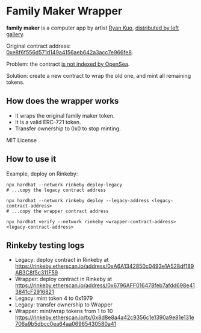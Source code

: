 # Family Maker Wrapper

**family maker** is a computer app by artist [Ryan Kuo](https://left.gallery/ryan-kuo), [distributed by left gallery](https://left.gallery/work/family-maker).

Original contract address: [0xe8f6f556d571d149a4156aeb642a3acc7e966fe8](https://etherscan.io/token/0xe8f6f556d571d149a4156aeb642a3acc7e966fe8).

Problem: the contract [is not indexed by OpenSea](https://opensea.io/assets?search[query]=0xe8f6f556d571d149a4156aeb642a3acc7e966fe8).

Solution: create a new contract to wrap the old one, and mint all remaining tokens.

## How does the wrapper works

- It wraps the original family maker token.
- It is a valid ERC-721 token.
- Transfer ownership to 0x0 to stop minting.

MIT License

## How to use it

Example, deploy on Rinkeby:

```
npx hardhat --network rinkeby deploy-legacy
# ...copy the legacy contract address

npx hardhat --network rinkeby deploy --legacy-address <legacy-contract-address>
# ...copy the wrapper contract address

npx hardhat verify --network rinkeby <wrapper-contract-address> <legacy-contract-address>
```

## Rinkeby testing logs

- Legacy: deploy contract in Rinkeby at https://rinkeby.etherscan.io/address/0xA6A1342850c0493e1A528df189AB3C8f5c311F59
- Wrapper: deploy contract in Rinkeby at https://rinkeby.etherscan.io/address/0x6796AFF016478feb7afdd698e413841cF2916821
- Legacy: mint token 4 to 0x1979
- Legacy: transfer ownership to Wrapper
- Wrapper: mint/wrap tokens from 1 to 10 https://rinkeby.etherscan.io/tx/0x8d8e8a4a42c9356c1e1390a9e81e131e706a9b5dbcc0ea64aa06965430580a41

